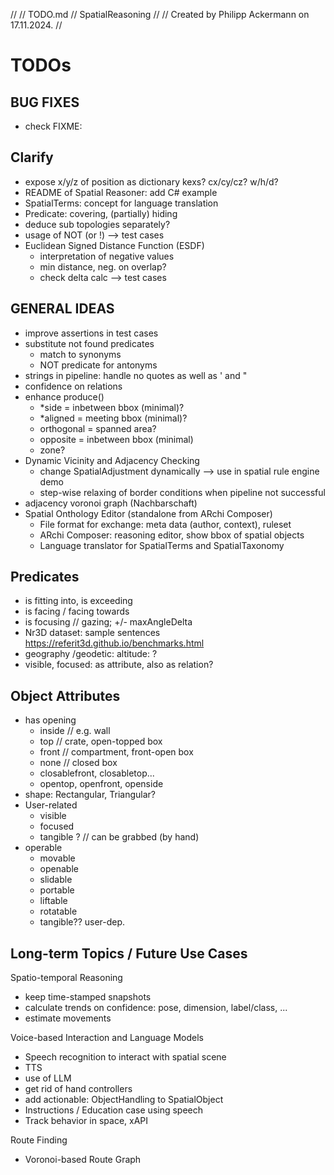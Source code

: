 //
//  TODO.md
//  SpatialReasoning
//
//  Created by Philipp Ackermann on 17.11.2024.
//

# TODOs
  
## BUG FIXES

- check FIXME:

## Clarify

- expose x/y/z of position as dictionary kexs? cx/cy/cz? w/h/d?
- README of Spatial Reasoner: add C# example
- SpatialTerms: concept for language translation
- Predicate: covering, (partially) hiding
- deduce sub topologies separately?
- usage of NOT (or !) --> test cases
- Euclidean Signed Distance Function (ESDF)
  - interpretation of negative values
  - min distance, neg. on overlap?
  - check delta calc --> test cases

## GENERAL IDEAS
  
- improve assertions in test cases
- substitute not found predicates
    - match to synonyms
    - NOT predicate for antonyms
- strings in pipeline: handle no quotes as well as ' and "
- confidence on relations
- enhance produce()
  - *side = inbetween bbox (minimal)?
  - *aligned = meeting bbox (minimal)?
  - orthogonal = spanned area?
  - opposite = inbetween bbox (minimal)
  - zone?
- Dynamic Vicinity and Adjacency Checking
  - change SpatialAdjustment dynamically --> use in spatial rule engine demo
  - step-wise relaxing of border conditions when pipeline not successful
- adjacency voronoi graph (Nachbarschaft)
- Spatial Onthology Editor (standalone from ARchi Composer)
  - File format for exchange: meta data (author, context), ruleset
  - ARchi Composer: reasoning editor, show bbox of spatial objects 
  - Language translator for SpatialTerms and SpatialTaxonomy

## Predicates

- is fitting into, is exceeding
- is facing / facing towards
- is focusing // gazing; +/- maxAngleDelta
- Nr3D dataset: sample sentences https://referit3d.github.io/benchmarks.html
- geography /geodetic: altitude: ?
- visible, focused: as attribute, also as relation?

## Object Attributes

- has opening
  - inside // e.g. wall
  - top // crate, open-topped box
  - front // compartment, front-open box
  - none // closed box
  - closablefront, closabletop...
  - opentop, openfront, openside
- shape: Rectangular, Triangular?
- User-related
  - visible
  - focused
  - tangible ? // can be grabbed (by hand)
- operable
  - movable
  - openable
  - slidable
  - portable
  - liftable
  - rotatable
  - tangible?? user-dep.

## Long-term Topics / Future Use Cases

Spatio-temporal Reasoning
- keep time-stamped snapshots
- calculate trends on confidence: pose, dimension, label/class, ...
- estimate movements

Voice-based Interaction and Language Models
- Speech recognition to interact with spatial scene
- TTS 
- use of LLM
- get rid of hand controllers 
- add actionable: ObjectHandling to SpatialObject
- Instructions / Education case using speech
- Track behavior in space, xAPI

Route Finding
- Voronoi-based Route Graph


